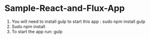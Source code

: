 # Sample-React-and-Flux-App

1) You will need to install gulp to start this app : sudo npm install gulp
2) Sudo npm install
3) To start the app run: gulp
